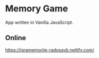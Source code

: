 
# Memory Game 

App written in Vanilla JavaScript.

## Online

https://igramemorije-radosavb.netlify.com/



